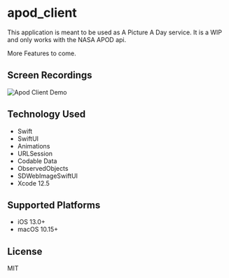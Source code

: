 # apod_client

This application is meant to be used as A Picture A Day service. It is a WIP and only works with the NASA APOD api.

More Features to come.

## Screen Recordings
![Apod Client Demo](demo/1.png=250x)


## Technology Used

- Swift
- SwiftUI
- Animations
- URLSession
- Codable Data
- ObservedObjects
- SDWebImageSwiftUI
- Xcode 12.5

## Supported Platforms

* iOS 13.0+
* macOS 10.15+

## License

MIT
